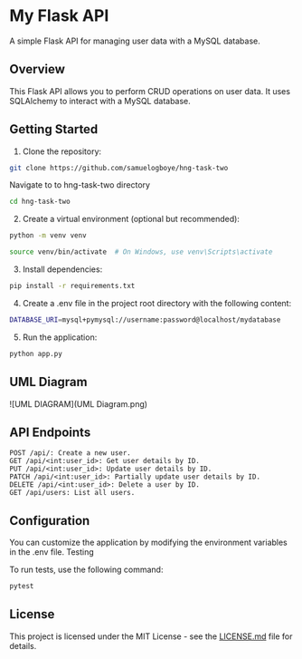 # My Flask API

A simple Flask API for managing user data with a MySQL database.

## Overview

This Flask API allows you to perform CRUD operations on user data. It uses SQLAlchemy to interact with a MySQL database.

## Getting Started

1. Clone the repository:

```bash
git clone https://github.com/samuelogboye/hng-task-two
```
Navigate to to hng-task-two directory
```bash
cd hng-task-two
```

2. Create a virtual environment (optional but recommended):
```bash
python -m venv venv
```
```bash
source venv/bin/activate  # On Windows, use venv\Scripts\activate
```
3. Install dependencies:

```bash
pip install -r requirements.txt
```

4. Create a .env file in the project root directory with the following content:

```bash
DATABASE_URI=mysql+pymysql://username:password@localhost/mydatabase
```
5. Run the application:

```bash
python app.py
```

## UML Diagram
![UML DIAGRAM](UML Diagram.png)


## API Endpoints

    POST /api/: Create a new user.
    GET /api/<int:user_id>: Get user details by ID.
    PUT /api/<int:user_id>: Update user details by ID.
    PATCH /api/<int:user_id>: Partially update user details by ID.
    DELETE /api/<int:user_id>: Delete a user by ID.
    GET /api/users: List all users.

## Configuration

You can customize the application by modifying the environment variables in the .env file.
Testing

To run tests, use the following command:

```bash
pytest
```

## License

This project is licensed under the MIT License - see the [LICENSE.md](LICENSE) file for details.

